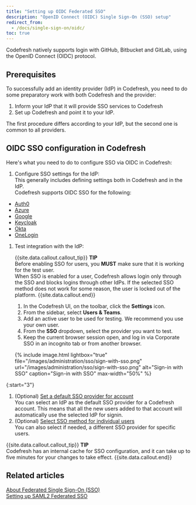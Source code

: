 ```yaml
---
title: "Setting up OIDC Federated SSO"
description: "OpenID Connect (OIDC) Single Sign-On (SSO) setup"
redirect_from:
  - /docs/single-sign-on/oidc/
toc: true
---
```


Codefresh natively supports login with GitHub, Bitbucket and GitLab, using the OpenID Connect (OIDC) protocol. 
  

## Prerequisites

To successfully add an identity provider (IdP) in Codefresh, you need to do some preparatory work with both Codefresh and the provider:

1. Inform your IdP that it will provide SSO services to Codefresh
1. Set up Codefresh and point it to your IdP.

The first procedure differs according to your IdP, but the second one is common to all providers.

<!---
>**NOTE**  
  SSO is only available to Enterprise customers. Please [contact sales](https://codefresh.io/contact-sales/){:target="\_blank"} in order to enable it for your Codefresh account.
-->
## OIDC SSO configuration in Codefresh 

Here's what you need to do to configure SSO via OIDC in Codefresh:

1. Configure SSO settings for the IdP:  
  This generally includes defining settings both in Codefresh and in the IdP.  
  Codefresh supports OIDC SSO for the following:
  * [Auth0]({{site.baseurl}}/docs/administration/single-sign-on/oidc/oidc-auth0/)
  * [Azure]({{site.baseurl}}/docs/administration/single-sign-on/oidc/oidc-azure/)
  * [Google]({{site.baseurl}}/docs/administration/single-sign-on/oidc/oidc-google/)
  * [Keycloak]({{site.baseurl}}/docs/administration/single-sign-on/oidc/oidc-keycloak/)
  * [Okta]({{site.baseurl}}/docs/administration/single-sign-on/oidc/oidc-okta/)
  * [OneLogin]({{site.baseurl}}/docs/administration/single-sign-on/oidc/oidc-onelogin/)

1. Test integration with the IdP: 
    
    {{site.data.callout.callout_tip}}
    **TIP**  
      Before enabling SSO for users, you **MUST** make sure that it is working for the test user.  
      When SSO is enabled for a user, Codefresh allows login only through the SSO and blocks logins through other IdPs. If the selected SSO method does not work for some reason, the user is locked out of the platform.
    {{site.data.callout.end}}

    1. In the Codefresh UI, on the toolbar, click the **Settings** icon.
    1. From the sidebar, select **Users & Teams**.   
    1. Add an active user to be used for testing. We recommend you use your own user.
    1. From the **SSO** dropdown, select the provider you want to test.
    1. Keep the current browser session open, and log in via Corporate SSO in an incognito tab or from another browser.

    {% include image.html
    lightbox="true"
    file="/images/administration/sso/sign-with-sso.png"
    url="/images/administration/sso/sign-with-sso.png"
    alt="Sign-in with SSO"
    caption="Sign-in with SSO"
    max-width="50%"
    %}

{:start="3"}
1. (Optional) [Set a default SSO provider for account]({{site.baseurl}}/docs/administration/single-sign-on/team-sync/#set-a-default-sso-provider-for-account)   
  You can select an IdP as the default SSO provider for a Codefresh account. This means that all the new users added to that account will automatically use the selected IdP for signin.
1. (Optional) [Select SSO method for individual users]({{site.baseurl}}/docs/administration/single-sign-on/team-sync/#select-sso-method-for-individual-users)   
  You can also select if needed, a different SSO provider for specific users.

{{site.data.callout.callout_tip}}
**TIP**  
Codefresh has an internal cache for SSO configuration, and it can take up to five minutes for your changes to take effect.
{{site.data.callout.end}}

## Related articles
[About Federated Single Sign-On (SSO)]({{site.baseurl}}/docs/administration/single-sign-on/)   
[Setting up SAML2 Federated SSO]({{site.baseurl}}/docs/administration/single-sign-on/saml/)  


